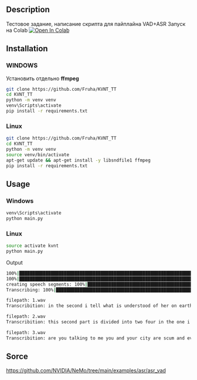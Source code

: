 ## Description
Тестовое задание, написание скрипта для пайплайна VAD+ASR
Запуск на Colab 
<a href="https://colab.research.google.com/drive/1rkq48ZPvd3XElkFvSqgtx5Ght6ro9PNg"><img src="https://colab.research.google.com/assets/colab-badge.svg" alt="Open In Colab"></a>

## Installation
### WINDOWS
Установить отдельно **ffmpeg**
```bash
git clone https://github.com/Fruha/KVNT_TT
cd KVNT_TT
python -m venv venv
venv\Scripts\activate
pip install -r requirements.txt
```

### Linux
```bash
git clone https://github.com/Fruha/KVNT_TT 
cd KVNT_TT
python -m venv venv
source venv/bin/activate
apt-get update && apt-get install -y libsndfile1 ffmpeg
pip install -r requirements.txt
```

## Usage

### Windows
```bash
venv\Scripts\activate
python main.py
```
### Linux
```bash
source activate kvnt
python main.py
```


Output
```bash
100%|████████████████████████████████████████████████████████████████████████████████████████| 3/3 [00:02<00:00,  1.14it/s]
100%|████████████████████████████████████████████████████████████████████████████████████████| 3/3 [00:02<00:00,  1.34it/s]
creating speech segments: 100%|██████████████████████████████████████████████████████████████| 3/3 [00:00<00:00, 18.57it/s]
Transcribing: 100%|██████████████████████████████████████████████████████████████████████████| 3/3 [00:00<00:00, 10.03it/s]

filepath: 1.wav
Transcribition: in the second i tell what is understood of her on earth here my lady is desired

filepath: 2.wav
Transcribition: this second part is divided into two four in the one i speak of the eyes which are the beginning of love in the second i speak of the mouth which is the end of love

filepath: 3.wav
Transcribition: are you talking to me you and your city are scum and everyone in greece hates you
```

## Sorce
https://github.com/NVIDIA/NeMo/tree/main/examples/asr/asr_vad
